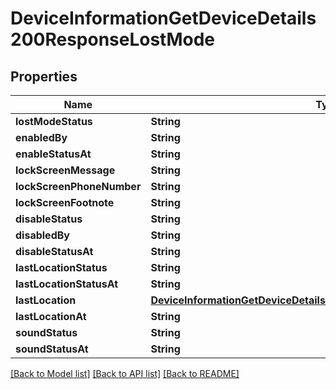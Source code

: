 # DeviceInformationGetDeviceDetails200ResponseLostMode

## Properties
Name | Type | Description | Notes
------------ | ------------- | ------------- | -------------
**lostModeStatus** | **String** |  | [optional] 
**enabledBy** | **String** |  | [optional] 
**enableStatusAt** | **String** |  | [optional] 
**lockScreenMessage** | **String** |  | [optional] 
**lockScreenPhoneNumber** | **String** |  | [optional] 
**lockScreenFootnote** | **String** |  | [optional] 
**disableStatus** | **String** |  | [optional] 
**disabledBy** | **String** |  | [optional] 
**disableStatusAt** | **String** |  | [optional] 
**lastLocationStatus** | **String** |  | [optional] 
**lastLocationStatusAt** | **String** |  | [optional] 
**lastLocation** | [**DeviceInformationGetDeviceDetails200ResponseLostModeLastLocation**](DeviceInformationGetDeviceDetails200ResponseLostModeLastLocation.md) |  | [optional] 
**lastLocationAt** | **String** |  | [optional] 
**soundStatus** | **String** |  | [optional] 
**soundStatusAt** | **String** |  | [optional] 

[[Back to Model list]](../README.md#documentation-for-models) [[Back to API list]](../README.md#documentation-for-api-endpoints) [[Back to README]](../README.md)


